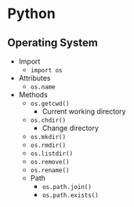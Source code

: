 # Python
## Operating System
- Import
    - `import os`
- Attributes
    - `os.name`
- Methods
    - `os.getcwd()`
        - Current working directory
    - `os.chdir()`
        - Change directory
    - `os.mkdir()`
    - `os.rmdir()`
    - `os.listdir()`
    - `os.remove()`
    - `os.rename()`
    - Path
        - `os.path.join()`
        - `os.path.exists()`